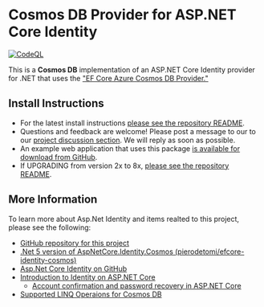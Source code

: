# Cosmos DB Provider for ASP.NET Core Identity

[![CodeQL](https://github.com/MoonriseSoftwareCalifornia/AspNetCore.Identity.CosmosDb/actions/workflows/codeql-analysis.yml/badge.svg)](https://github.com/MoonriseSoftwareCalifornia/AspNetCore.Identity.CosmosDb/actions/workflows/codeql-analysis.yml)

This is a **Cosmos DB** implementation of an ASP.NET Core Identity provider for .NET that uses the ["EF Core Azure Cosmos DB Provider."](https://docs.microsoft.com/en-us/ef/core/providers/cosmos/?tabs=dotnet-core-cli)

## Install Instructions

- For the latest install instructions [please see the repository README](https://github.com/MoonriseSoftwareCalifornia/AspNetCore.Identity.CosmosDb#cosmos-db-provider-for-aspnet-core-identity).
- Questions and feedback are welcome! Please post a message to our to our [project discussion section](https://github.com/MoonriseSoftwareCalifornia/AspNetCore.Identity.CosmosDb/discussions). We will reply as soon as possible.
- An example web application that uses this package [is available for download from GitHub](https://github.com/MoonriseSoftwareCalifornia/AspNetCore.Identity.CosmosDb).
- If UPGRADING from version 2x to 8x, [please see the repository README](https://github.com/MoonriseSoftwareCalifornia/AspNetCore.Identity.CosmosDb#cosmos-db-provider-for-aspnet-core-identity).

## More Information

To learn more about Asp.Net Identity and items realted to this project, please see the following:

- [GitHub repository for this project](https://github.com/MoonriseSoftwareCalifornia/AspNetCore.Identity.CosmosDb)
- [.Net 5 version of AspNetCore.Identity.Cosmos (pierodetomi/efcore-identity-cosmos)](https://github.com/pierodetomi/efcore-identity-cosmos)
- [Asp.Net Core Identity on GitHub](https://github.com/dotnet/AspNetCore/tree/main/src/Identity)
- [Introduction to Identity on ASP.NET Core](https://docs.microsoft.com/en-us/aspnet/core/security/authentication/identity?view=aspnetcore-6.0&tabs=visual-studio)
  - [Account confirmation and password recovery in ASP.NET Core](https://docs.microsoft.com/en-us/aspnet/core/security/authentication/accconfirm?view=aspnetcore-6.0&tabs=visual-studio)
- [Supported LINQ Operaions for Cosmos DB](https://docs.microsoft.com/en-us/azure/cosmos-db/sql/sql-query-linq-to-sql#SupportedLinqOperators)
